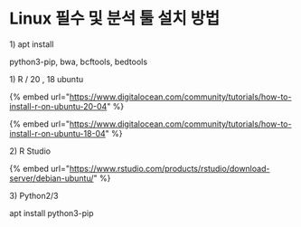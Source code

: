# Linux 필수 및 분석 툴 설치 방법

1\) apt install 



python3-pip, bwa, bcftools, bedtools





1\) R / 20 , 18 ubuntu

{% embed url="https://www.digitalocean.com/community/tutorials/how-to-install-r-on-ubuntu-20-04" %}

{% embed url="https://www.digitalocean.com/community/tutorials/how-to-install-r-on-ubuntu-18-04" %}

2\) R Studio

{% embed url="https://www.rstudio.com/products/rstudio/download-server/debian-ubuntu/" %}





3\) Python2/3

apt install python3-pip



